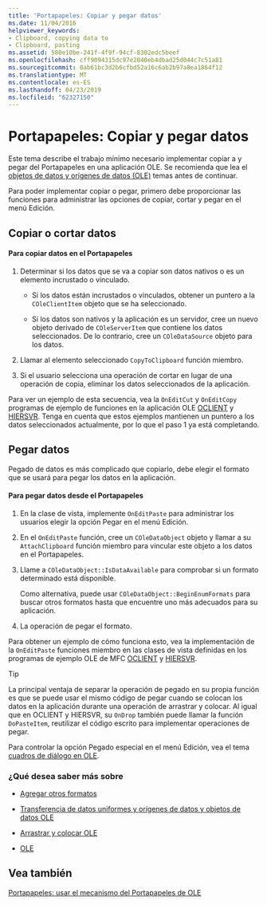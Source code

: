 ```yaml
---
title: 'Portapapeles: Copiar y pegar datos'
ms.date: 11/04/2016
helpviewer_keywords:
- Clipboard, copying data to
- Clipboard, pasting
ms.assetid: 580e10be-241f-4f9f-94cf-8302edc5beef
ms.openlocfilehash: cff9094315dc97e2040eb4dbad25d044c7c51a81
ms.sourcegitcommit: 0ab61bc3d2b6cfbd52a16c6ab2b97a8ea1864f12
ms.translationtype: MT
ms.contentlocale: es-ES
ms.lasthandoff: 04/23/2019
ms.locfileid: "62327150"
---
```

# <a name="clipboard-copying-and-pasting-data"></a>Portapapeles: Copiar y pegar datos

Este tema describe el trabajo mínimo necesario implementar copiar a y pegar del Portapapeles en una aplicación OLE. Se recomienda que lea el [objetos de datos y orígenes de datos (OLE)](../mfc/data-objects-and-data-sources-ole.md) temas antes de continuar.

Para poder implementar copiar o pegar, primero debe proporcionar las funciones para administrar las opciones de copiar, cortar y pegar en el menú Edición.

##  <a name="_core_copying_or_cutting_data"></a> Copiar o cortar datos

#### <a name="to-copy-data-to-the-clipboard"></a>Para copiar datos en el Portapapeles

1. Determinar si los datos que se va a copiar son datos nativos o es un elemento incrustado o vinculado.

   - Si los datos están incrustados o vinculados, obtener un puntero a la `COleClientItem` objeto que se ha seleccionado.

   - Si los datos son nativos y la aplicación es un servidor, cree un nuevo objeto derivado de `COleServerItem` que contiene los datos seleccionados. De lo contrario, cree un `COleDataSource` objeto para los datos.

1. Llamar al elemento seleccionado `CopyToClipboard` función miembro.

1. Si el usuario selecciona una operación de cortar en lugar de una operación de copia, eliminar los datos seleccionados de la aplicación.

Para ver un ejemplo de esta secuencia, vea la `OnEditCut` y `OnEditCopy` programas de ejemplo de funciones en la aplicación OLE [OCLIENT](../overview/visual-cpp-samples.md) y [HIERSVR](../overview/visual-cpp-samples.md). Tenga en cuenta que estos ejemplos mantienen un puntero a los datos seleccionados actualmente, por lo que el paso 1 ya está completando.

##  <a name="_core_pasting_data"></a> Pegar datos

Pegado de datos es más complicado que copiarlo, debe elegir el formato que se usará para pegar los datos en la aplicación.

#### <a name="to-paste-data-from-the-clipboard"></a>Para pegar datos desde el Portapapeles

1. En la clase de vista, implemente `OnEditPaste` para administrar los usuarios elegir la opción Pegar en el menú Edición.

1. En el `OnEditPaste` función, cree un `COleDataObject` objeto y llamar a su `AttachClipboard` función miembro para vincular este objeto a los datos en el Portapapeles.

1. Llame a `COleDataObject::IsDataAvailable` para comprobar si un formato determinado está disponible.

   Como alternativa, puede usar `COleDataObject::BeginEnumFormats` para buscar otros formatos hasta que encuentre uno más adecuados para su aplicación.

1. La operación de pegar el formato.

Para obtener un ejemplo de cómo funciona esto, vea la implementación de la `OnEditPaste` funciones miembro en las clases de vista definidas en los programas de ejemplo OLE de MFC [OCLIENT](../overview/visual-cpp-samples.md) y [HIERSVR](../overview/visual-cpp-samples.md).

> [!TIP]
>  La principal ventaja de separar la operación de pegado en su propia función es que se puede usar el mismo código de pegar cuando se colocan los datos en la aplicación durante una operación de arrastrar y colocar. Al igual que en OCLIENT y HIERSVR, su `OnDrop` también puede llamar la función `DoPasteItem`, reutilizar el código escrito para implementar operaciones de pegar.

Para controlar la opción Pegado especial en el menú Edición, vea el tema [cuadros de diálogo en OLE](../mfc/dialog-boxes-in-ole.md).

### <a name="what-do-you-want-to-know-more-about"></a>¿Qué desea saber más sobre

- [Agregar otros formatos](../mfc/clipboard-adding-other-formats.md)

- [Transferencia de datos uniformes y orígenes de datos y objetos de datos OLE](../mfc/data-objects-and-data-sources-ole.md)

- [Arrastrar y colocar OLE](../mfc/drag-and-drop-ole.md)

- [OLE](../mfc/ole-background.md)

## <a name="see-also"></a>Vea también

[Portapapeles: usar el mecanismo del Portapapeles de OLE](../mfc/clipboard-using-the-ole-clipboard-mechanism.md)
